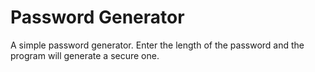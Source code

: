 # Password Generator
A simple password generator. Enter the length of the password and the program will generate a secure one.
